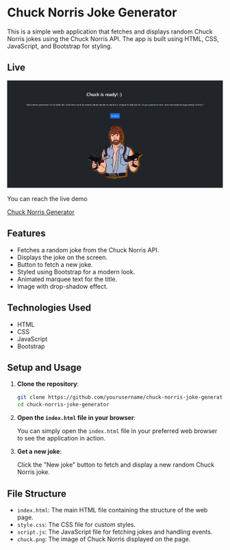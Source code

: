 # Chuck Norris Joke Generator

This is a simple web application that fetches and displays random Chuck Norris jokes using the Chuck Norris API. The app is built using HTML, CSS, JavaScript, and Bootstrap for styling.

## Live

![Chuck Norris Generator](sschuck.png)

You can reach the live demo

[Chuck Norris Generator](https://shnumtylmz.github.io/Patika.Dev-Front-End-Bootcamp/Week-5/JavaScript%20Chuck%20Norris%20Jokes/index.html)

## Features

- Fetches a random joke from the Chuck Norris API.
- Displays the joke on the screen.
- Button to fetch a new joke.
- Styled using Bootstrap for a modern look.
- Animated marquee text for the title.
- Image with drop-shadow effect.

## Technologies Used

- HTML
- CSS
- JavaScript
- Bootstrap

## Setup and Usage

1. **Clone the repository**:

    ```bash
    git clone https://github.com/yourusername/chuck-norris-joke-generator.git
    cd chuck-norris-joke-generator
    ```

2. **Open the `index.html` file in your browser**:

    You can simply open the `index.html` file in your preferred web browser to see the application in action.

3. **Get a new joke**:

    Click the "New joke" button to fetch and display a new random Chuck Norris joke.

## File Structure

- `index.html`: The main HTML file containing the structure of the web page.
- `style.css`: The CSS file for custom styles.
- `script.js`: The JavaScript file for fetching jokes and handling events.
- `chuck.png`: The image of Chuck Norris displayed on the page.